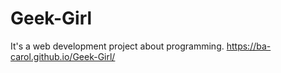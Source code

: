 # Geek-Girl
It's a web development project about programming.
https://ba-carol.github.io/Geek-Girl/
